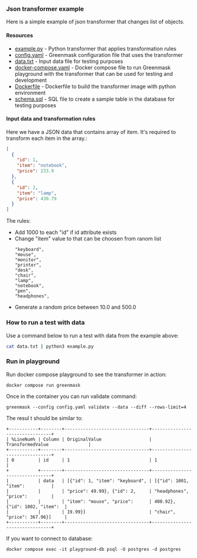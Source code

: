 ### Json transformer example

Here is a simple example of json transformer that changes list of objects.

#### Resources

* [example.py](example.py) - Python transformer that applies transformation rules
* [config.yaml](config.yaml) - Greenmask configuration file that uses the transformer
* [data.txt](data.txt) - Input data file for testing purposes
* [docker-compose.yaml](docker-compose.yml) - Docker compose file to run Greenmask playground with the transformer
  that can be used for testing and development
* [Dockerfile](Dockerfile) - Dockerfile to build the transformer image with python environment
* [schema.sql](schema.sql) - SQL file to create a sample table in the database for testing purposes

#### Input data and transformation rules

Here we have a JSON data that contains array of item. It's required to transform each item in the array.:

```json
[
  {
    "id": 1,
    "item": "notebook",
    "price": 233.9
  },
  {
    "id": 2,
    "item": "lamp",
    "price": 430.79
  }
]
```

The rules:
* Add 1000 to each "id" if id attribute exists
* Change "item" value to that can be choosen from ranom list
    ```
    "keyboard",
    "mouse",
    "monitor",
    "printer",
    "desk",
    "chair",
    "lamp",
    "notebook",
    "pen",
    "headphones",
   ```
* Generate a random price between 10.0 and 500.0

### How to run a test with data

Use a command below to run a test with data from the example above:

```bash
cat data.txt | python3 example.py
```

### Run in playground

Run docker compose playground to see the transformer in action:

```shell
docker compose run greenmask
```

Once in the container you can run validate command:

```shell
greenmask --config config.yaml validate --data --diff --rows-limit=4
```

The resul t should be similar to:

```text
+-----------+--------+--------------------------------+--------------------------------+
| %LineNum% | Column | OriginalValue                  | TransformedValue               |
+-----------+--------+--------------------------------+--------------------------------+
| 0         | id     | 1                              | 1                              |
+           +--------+--------------------------------+--------------------------------+
|           | data   | [{"id": 1, "item": "keyboard", | [{"id": 1001, "item":          |
|           |        | "price": 49.99}, {"id": 2,     | "headphones", "price":         |
|           |        | "item": "mouse", "price":      | 400.92}, {"id": 1002, "item":  |
|           |        | 19.99}]                        | "chair", "price": 367.96}]     |
+-----------+--------+--------------------------------+--------------------------------+

```

If you want to connect to database:

```shell
docker compose exec -it playground-db psql -U postgres -d postgres
```


